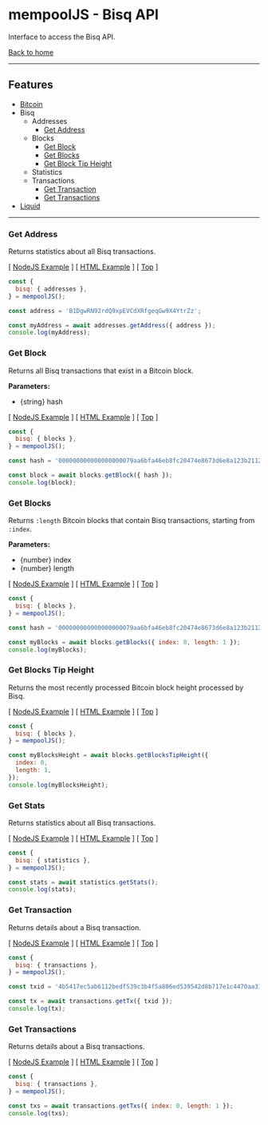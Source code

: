 # mempool**JS** - Bisq API

Interface to access the Bisq API.

[Back to home](./README-bitcoin.md)

---

## **Features**

- [Bitcoin](./README-bitcoin.md)
- Bisq
  - Addresses
    - [Get Address](#get-address)
  - Blocks
    - [Get Block](#get-block)
    - [Get Blocks](#get-blocks)
    - [Get Block Tip Height](#get-block-tip-height)
  - Statistics
  - Transactions
    - [Get Transaction](#get-transaction)
    - [Get Transactions](#get-transactions)
- [Liquid](./README-liquid.md)

---

### **Get Address**

Returns statistics about all Bisq transactions.

[ [NodeJS Example](examples/nodejs/bisq/addresses.ts) ] [ [HTML Example](examples/html/bisq/addresses.html) ] [ [Top](#features) ]

```js
const {
  bisq: { addresses },
} = mempoolJS();

const address = 'B1DgwRN92rdQ9xpEVCdXRfgeqGw9X4YtrZz';

const myAddress = await addresses.getAddress({ address });
console.log(myAddress);
```

### **Get Block**

Returns all Bisq transactions that exist in a Bitcoin block.

**Parameters:**

- {string} hash

[ [NodeJS Example](examples/nodejs/bisq/blocks.ts) ] [ [HTML Example](examples/html/bisq/blocks.html) ] [ [Top](#features) ]

```js
const {
  bisq: { blocks },
} = mempoolJS();

const hash = '000000000000000000079aa6bfa46eb8fc20474e8673d6e8a123b211236bf82d';

const block = await blocks.getBlock({ hash });
console.log(block);
```

### **Get Blocks**

Returns `:length` Bitcoin blocks that contain Bisq transactions, starting from `:index`.

**Parameters:**

- {number} index
- {number} length

[ [NodeJS Example](examples/nodejs/bisq/blocks.ts) ] [ [HTML Example](examples/html/bisq/blocks.html) ] [ [Top](#features) ]

```js
const {
  bisq: { blocks },
} = mempoolJS();

const hash = '000000000000000000079aa6bfa46eb8fc20474e8673d6e8a123b211236bf82d';

const myBlocks = await blocks.getBlocks({ index: 0, length: 1 });
console.log(myBlocks);
```

### **Get Blocks Tip Height**

Returns the most recently processed Bitcoin block height processed by Bisq.

[ [NodeJS Example](examples/nodejs/bisq/blocks.ts) ] [ [HTML Example](examples/html/bisq/blocks.html) ] [ [Top](#features) ]

```js
const {
  bisq: { blocks },
} = mempoolJS();

const myBlocksHeight = await blocks.getBlocksTipHeight({
  index: 0,
  length: 1,
});
console.log(myBlocksHeight);
```

### **Get Stats**

Returns statistics about all Bisq transactions.

[ [NodeJS Example](examples/nodejs/bisq/statistics.ts) ] [ [HTML Example](examples/html/bisq/statistics.html) ] [ [Top](#features) ]

```js
const {
  bisq: { statistics },
} = mempoolJS();

const stats = await statistics.getStats();
console.log(stats);
```

### **Get Transaction**

Returns details about a Bisq transaction.

[ [NodeJS Example](examples/nodejs/bisq/transactions.ts) ] [ [HTML Example](examples/html/bisq/transactions.html) ] [ [Top](#features) ]

```js
const {
  bisq: { transactions },
} = mempoolJS();

const txid = '4b5417ec5ab6112bedf539c3b4f5a806ed539542d8b717e1c4470aa3180edce5';

const tx = await transactions.getTx({ txid });
console.log(tx);
```

### **Get Transactions**

Returns details about a Bisq transactions.

[ [NodeJS Example](examples/nodejs/bisq/transactions.ts) ] [ [HTML Example](examples/html/bisq/transactions.html) ] [ [Top](#features) ]

```js
const {
  bisq: { transactions },
} = mempoolJS();

const txs = await transactions.getTxs({ index: 0, length: 1 });
console.log(txs);
```
